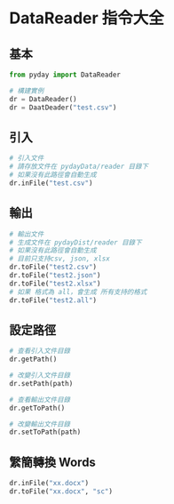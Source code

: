 # DataReader 指令大全
## 基本
```python
from pyday import DataReader

# 構建實例
dr = DataReader() 
dr = DaatDeader("test.csv")
```

## 引入
```python
# 引入文件
# 請存放文件在 pydayData/reader 目錄下
# 如果沒有此路徑會自動生成
dr.inFile("test.csv") 

```

## 輸出
```python
# 輸出文件
# 生成文件在 pydayDist/reader 目錄下
# 如果沒有此路徑會自動生成
# 目前只支持csv, json, xlsx
dr.toFile("test2.csv")
dr.toFile("test2.json")
dr.toFile("test2.xlsx")
# 如果 格式為 all，會生成 所有支持的格式
dr.toFile("test2.all") 
```

## 設定路徑
```python
# 查看引入文件目錄
dr.getPath()

# 改變引入文件目錄
dr.setPath(path) 

# 查看輸出文件目錄
dr.getToPath()

# 改變輸出文件目錄
dr.setToPath(path) 
```

## 䌓簡轉換 Words
```python
dr.inFile("xx.docx")
dr.toFile("xx.docx", "sc")
```
